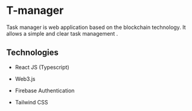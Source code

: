 # T-manager

Task manager is web application based on the blockchain technology.
It allows a simple and clear task management .

## Technologies

- React JS (Typescript)

- Web3.js

- Firebase Authentication

- Tailwind CSS
